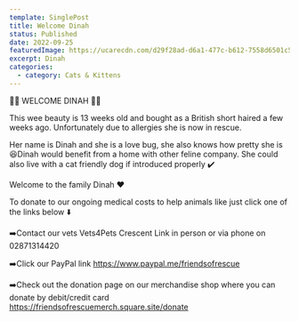 ```yaml
---
template: SinglePost
title: Welcome Dinah
status: Published
date: 2022-09-25
featuredImage: https://ucarecdn.com/d29f28ad-d6a1-477c-b612-7558d6501c52/-/crop/1434x961/0,59/-/preview/
excerpt: Dinah
categories:
  - category: Cats & Kittens
---
```

💜💜 WELCOME DINAH 💜💜

This wee beauty is 13 weeks old and bought as a British short haired a few weeks ago. Unfortunately due to allergies she is now in rescue.



Her name is Dinah and she is a love bug, she also knows how pretty she is 😆Dinah would benefit from a home with other feline company. She could also live with a cat friendly dog if introduced properly ✔️ 

Welcome to the family Dinah ❤️

To donate to our ongoing medical costs to help animals like  just click one of the links below ⬇️ 

➡️Contact our vets Vets4Pets Crescent Link in person or via phone on 02871314420

➡️Click our PayPal link
https://www.paypal.me/friendsofrescue

➡️Check out the donation page on our merchandise shop where you can donate by debit/credit card
https://friendsofrescuemerch.square.site/donate
